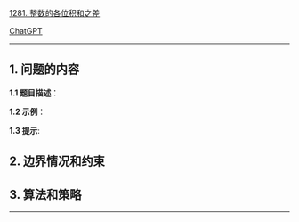 [1281. 整数的各位积和之差](https://leetcode.cn/problems/subtract-the-product-and-sum-of-digits-of-an-integer)

[ChatGPT](chat.openai.com)

---

## 1. 问题的内容
**1.1 题目描述**：

**1.2 示例**：

**1.3 提示**:

## 2. 边界情况和约束


## 3. 算法和策略

---

